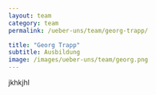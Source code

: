 ```yaml
---
layout: team
category: team
permalink: /ueber-uns/team/georg-trapp/

title: "Georg Trapp"
subtitle: Ausbildung
image: /images/ueber-uns/team/georg.png
---
```

jkhkjhl
